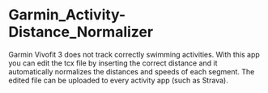 # Garmin_Activity-Distance_Normalizer
Garmin Vivofit 3 does not track correctly swimming activities. With this app you can edit the tcx file by inserting the correct distance and it automatically normalizes the distances and speeds of each segment. The edited file can be uploaded to every activity app (such as Strava).
